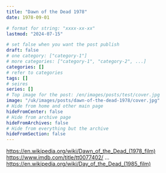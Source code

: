 ```yaml
---
title: "Dawn of the Dead 1978"
date: 1978-09-01

# format for string: "xxxx-xx-xx"
lastmod: "2024-07-15"

# set false when you want the post publish
draft: false
# one category: ["category-1"]
# more categories: ["category-1", "category-2", ...]
categories: []
# refer to categories
tags: []
# seires
series: []
# Top image for the post: /en/images/posts/test/cover.jpg
image: "/uk/images/posts/dawn-of-the-dead-1978/cover.jpg"
# Hide from home and other main page
hideFromCenter: false
# Hide from archive page
hideFromArchives: false
# Hide from everything but the archive
hideFromSection: false
---
```

https://en.wikipedia.org/wiki/Dawn_of_the_Dead_(1978_film)
https://www.imdb.com/title/tt0077402/
...
https://en.wikipedia.org/wiki/Day_of_the_Dead_(1985_film)
<!--more-->